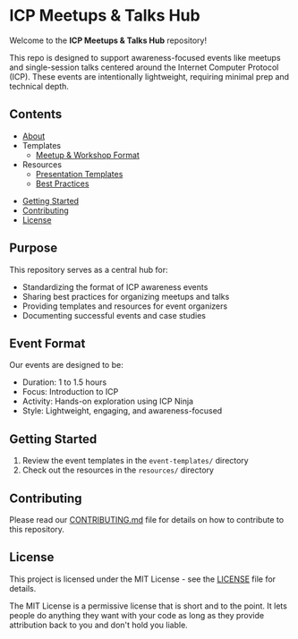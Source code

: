 # ICP Meetups & Talks Hub

Welcome to the **ICP Meetups & Talks Hub** repository!

This repo is designed to support awareness-focused events like meetups and single-session talks centered around the Internet Computer Protocol (ICP). These events are intentionally lightweight, requiring minimal prep and technical depth.

## Contents

- [About](#purpose)
- Templates
  - [Meetup & Workshop Format](event-templates/meetup-and-workshop-template.md)
- Resources
  - [Presentation Templates](resources/presentation-templates/presentation-templates.md)
  - [Best Practices](resources/best-practices/event-organization.md)
<!-- - [Examples](#examples)
  - [Past Events](examples/past-events/)
  - [Case Studies](examples/case-studies/) -->
- [Getting Started](#getting-started)
- [Contributing](CONTRIBUTING.md)
- [License](#license)

## Purpose

This repository serves as a central hub for:
- Standardizing the format of ICP awareness events
- Sharing best practices for organizing meetups and talks
- Providing templates and resources for event organizers
- Documenting successful events and case studies

## Event Format

Our events are designed to be:
- Duration: 1 to 1.5 hours
- Focus: Introduction to ICP
- Activity: Hands-on exploration using ICP Ninja
- Style: Lightweight, engaging, and awareness-focused

## Getting Started

1. Review the event templates in the `event-templates/` directory
2. Check out the resources in the `resources/` directory
<!-- 3. Look at past successful events in the `examples/` directory -->

## Contributing

Please read our [CONTRIBUTING.md](CONTRIBUTING.md) file for details on how to contribute to this repository.

## License

This project is licensed under the MIT License - see the [LICENSE](LICENSE) file for details.

The MIT License is a permissive license that is short and to the point. It lets people do anything they want with your code as long as they provide attribution back to you and don't hold you liable.
